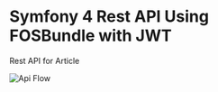 Symfony 4 Rest API Using FOSBundle with JWT
===========================================

Rest API for Article

![Api Flow](htts://learningpage.in/uploads/api.png)
